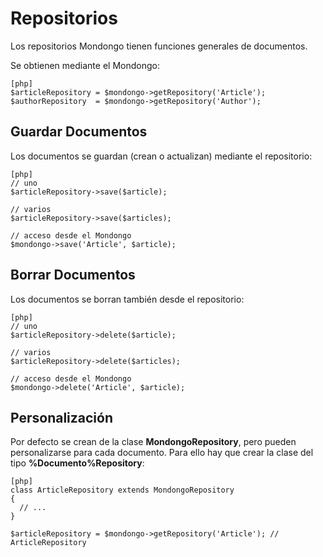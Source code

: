 Repositorios
============

Los repositorios Mondongo tienen funciones generales de documentos.

Se obtienen mediante el Mondongo:

    [php]
    $articleRepository = $mondongo->getRepository('Article');
    $authorRepository  = $mondongo->getRepository('Author');

Guardar Documentos
------------------

Los documentos se guardan (crean o actualizan) mediante el repositorio:

    [php]
    // uno
    $articleRepository->save($article);

    // varios
    $articleRepository->save($articles);

    // acceso desde el Mondongo
    $mondongo->save('Article', $article);

Borrar Documentos
-----------------

Los documentos se borran también desde el repositorio:

    [php]
    // uno
    $articleRepository->delete($article);

    // varios
    $articleRepository->delete($articles);

    // acceso desde el Mondongo
    $mondongo->delete('Article', $article);

Personalización
---------------

Por defecto se crean de la clase **MondongoRepository**, pero pueden
personalizarse para cada documento. Para ello hay que crear la clase del tipo
**%Documento%Repository**:

    [php]
    class ArticleRepository extends MondongoRepository
    {
      // ...
    }

    $articleRepository = $mondongo->getRepository('Article'); // ArticleRepository
